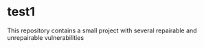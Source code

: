 # test1
This repository contains a small project with several repairable and unrepairable vulnerabilities
